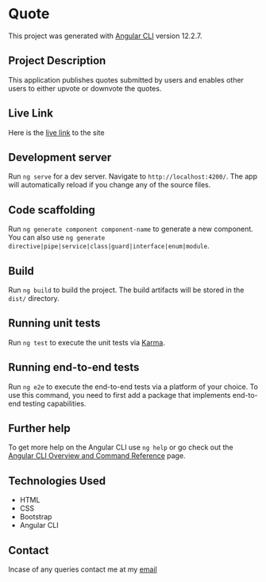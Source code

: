 # Quote
This project was generated with [Angular CLI](https://github.com/angular/angular-cli) version 12.2.7.
## Project Description
This application publishes quotes submitted by users and enables other users to either upvote or downvote the quotes.

## Live Link
Here is the [live link](https://ian-wa.github.io/vote_quote/) to the site
## Development server

Run `ng serve` for a dev server. Navigate to `http://localhost:4200/`. The app will automatically reload if you change any of the source files.
## Code scaffolding

Run `ng generate component component-name` to generate a new component. You can also use `ng generate directive|pipe|service|class|guard|interface|enum|module`.
## Build

Run `ng build` to build the project. The build artifacts will be stored in the `dist/` directory.
## Running unit tests

Run `ng test` to execute the unit tests via [Karma](https://karma-runner.github.io).
## Running end-to-end tests

Run `ng e2e` to execute the end-to-end tests via a platform of your choice. To use this command, you need to first add a package that implements end-to-end testing capabilities.
## Further help

To get more help on the Angular CLI use `ng help` or go check out the [Angular CLI Overview and Command Reference](https://angular.io/cli) page.
## Technologies Used
- HTML
- CSS
- Bootstrap
- Angular CLI
## Contact
Incase of any queries contact me at my [email](ian.wanjira@student.moringaschool.com)



